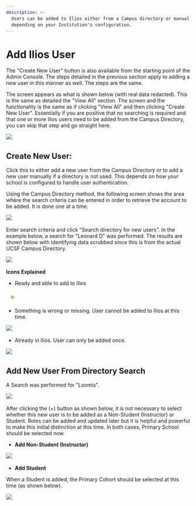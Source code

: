```yaml
---
description: >-
  Users can be added to Ilios either from a Campus directory or manual entry
  depending on your Institution's configuration.
---
```


# Add Ilios User

The "Create New User" button is also available from the starting point of the Admin Console. The steps detailed in the previous section apply to adding a new user in this manner as well. The steps are the same.

The screen appears as what is shown below (with real data redacted). This is the same as detailed the "View All" section. The screen and the functionality is the same as if clicking "View All" and then clicking "Create New User". Essentially if you are positive that no searching is required and that one or more Ilios users need to be added from the Campus Directory, you can skip that step and go straight here.

![](../.gitbook/assets/create\_new\_user.jpg)

## Create New User:

Click this to either add a new user from the Campus Directory or to add a new user manually if a directory is not used. This depends on how your school is configured to handle user authentication.

Using the Campus Directory method, the following screen shows the area where the search criteria can be entered in order to retrieve the account to be added. It is done one at a time.

![](../.gitbook/assets/from\_directory.jpg)

Enter search criteria and click "Search directory for new users". In the example below, a search for "Leonard D" was performed. The results are shown below with identifying data scrubbed since this is from the actual UCSF Campus Directory.

![](../.gitbook/assets/from\_directory\_2.jpg)



**Icons Explained**

* &#x20;Ready and able to add to Ilios&#x20;

![](../.gitbook/assets/ready.png)



* Something is wrong or missing. User cannot be added to Ilios at this time.

![](../.gitbook/assets/not\_ready\_icon.jpg)



* Already in Ilios. User can only be added once.

![](../.gitbook/assets/already\_in\_ilios.jpg)

&#x20;

## Add New User From Directory Search

A Search was performed for "Loomis".

![](../.gitbook/assets/new\_user\_from\_dir\_1.jpg)

After clicking the (+) button as shown below, it is not necessary to select whether this new user is to be added as a Non-Student (Instructor) or Student. Roles can be added and updated later but it is helpful and powerful to make this initial distinction at this time. In both cases, Primary School should be selected now.

* **Add Non-Student (Instructor)**

![](../.gitbook/assets/add\_non\_student.jpg)

* **Add Student**

When a Student is added, the Primary Cohort should be selected at this time (as shown below).

![](../.gitbook/assets/add\_student.jpg)

